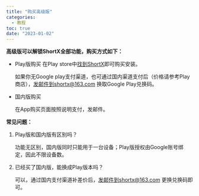 ```yaml
---
title: "购买高级版"
categories:
  - 教程
toc: true
date: "2023-01-02"
---
```




**高级版可以解锁ShortX全部功能，购买方式如下：**

* Play版购买
  在Play store中[找到ShortX](https://play.google.com/store/apps/details?id=tornaco.apps.shortx&pcampaignid=web_share)即可购买安装。

  如果你无Google play支付渠道，也可通过国内渠道支付后（价格请参考Play商店），发邮件到shortx@163.com 换取Google Play兑换码。



* 国内版购买

  在App购买页面按照说明支付，发邮件。



**常见问题：**

1. Play版和国内版有区别吗？

   功能无区别，国内版同时只能用于一台设备；Play版授权由Google账号绑定，因此不限设备数。

2. 已经买了国内版，能换成Play版本吗？

   可以，通过国内支付渠道补差价后，发邮件到shortx@163.com 更换兑换码即可。